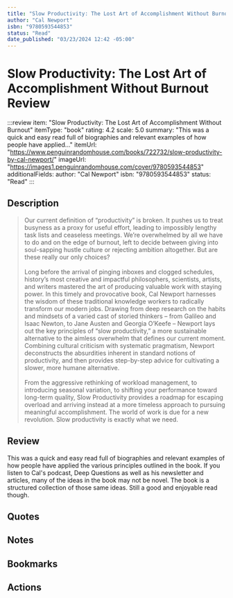 ```yaml
---
title: "Slow Productivity: The Lost Art of Accomplishment Without Burnout"
author: "Cal Newport"
isbn: "9780593544853"
status: "Read"
date_published: "03/23/2024 12:42 -05:00"
---
```


# Slow Productivity: The Lost Art of Accomplishment Without Burnout Review

:::review
item: "Slow Productivity: The Lost Art of Accomplishment Without Burnout"
itemType: "book"
rating: 4.2
scale: 5.0
summary: "This was a quick and easy read full of biographies and relevant examples of how people have applied..."
itemUrl: "https://www.penguinrandomhouse.com/books/722732/slow-productivity-by-cal-newport/"
imageUrl: "https://images1.penguinrandomhouse.com/cover/9780593544853"
additionalFields:
  author: "Cal Newport"
  isbn: "9780593544853"
  status: "Read"
:::

## Description

> Our current definition of “productivity” is broken. It pushes us to treat busyness as a proxy for useful effort, leading to impossibly lengthy task lists and ceaseless meetings. We’re overwhelmed by all we have to do and on the edge of  burnout, left to decide between giving into soul-sapping hustle culture or rejecting ambition altogether. But are these really our only choices?  
> <br>
> Long before the arrival of pinging inboxes and clogged schedules, history’s most creative and impactful philosophers, scientists, artists, and writers mastered the art of producing valuable work with staying power. In this timely and provocative book, Cal Newport harnesses the wisdom of these traditional knowledge workers to radically transform our modern jobs. Drawing from deep research on the habits and mindsets of a varied cast of storied thinkers – from Galileo and Isaac Newton, to Jane Austen and Georgia O’Keefe – Newport lays out the key principles of “slow productivity,” a more sustainable alternative to the aimless overwhelm that defines our current moment. Combining cultural criticism with systematic pragmatism, Newport deconstructs the absurdities inherent in standard notions of productivity, and then provides step-by-step advice for cultivating a slower, more humane alternative.  
> <br>
> From the aggressive rethinking of workload management, to introducing seasonal variation, to shifting your performance toward long-term quality, Slow Productivity provides a roadmap for escaping overload and arriving instead at a more timeless approach to pursuing meaningful accomplishment. The world of work is due for a new revolution. Slow productivity is exactly what we need.

## Review

This was a quick and easy read full of biographies and relevant examples of how people have applied the various principles outlined in the book. If you listen to Cal's podcast, Deep Questions as well as his newsletter and articles, many of the ideas in the book may not be novel. The book is a structured collection of those same ideas. Still a good and enjoyable read though. 

## Quotes

## Notes

## Bookmarks

## Actions
